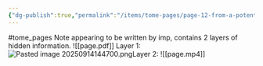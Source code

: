 ```yaml
---
{"dg-publish":true,"permalink":"/items/tome-pages/page-12-from-a-potential-future/"}
---
```


#tome_pages
Note appearing to be written by imp, contains 2 layers of hidden information.
![[page.pdf]]
Layer 1:
![Pasted image 20250914144700.png](/img/user/items/tome%20pages/image%20files/Pasted%20image%2020250914144700.png)Layer 2:
![[page.mp4]]